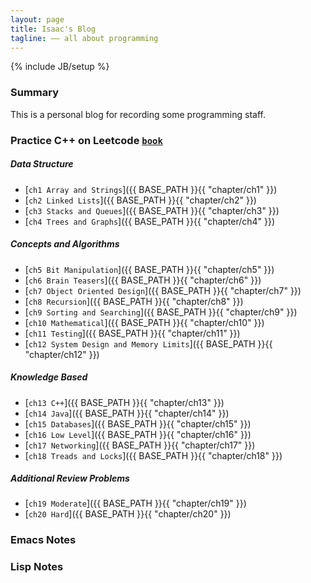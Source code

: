 ```yaml
---
layout: page
title: Isaac's Blog
tagline: —— all about programming
---
```

{% include JB/setup %}

### Summary

This is a personal blog for recording some programming staff.

### Practice C++ on Leetcode [`book`](http://www.mktechnicalclasses.com/Notes/Cracking%20the%20Coding%20Interview,%204%20Edition%20-%20150%20Programming%20Interview%20Questions%20and%20Solutions.pdf)

##### Data Structure
*	[`ch1 Array and Strings`]({{ BASE_PATH }}{{ "chapter/ch1" }})	
*	[`ch2 Linked Lists`]({{ BASE_PATH }}{{ "chapter/ch2" }})	
*	[`ch3 Stacks and Queues`]({{ BASE_PATH }}{{ "chapter/ch3" }})	
*	[`ch4 Trees and Graphs`]({{ BASE_PATH }}{{ "chapter/ch4" }})	

##### Concepts and Algorithms
*	[`ch5 Bit Manipulation`]({{ BASE_PATH }}{{ "chapter/ch5" }})	
*	[`ch6 Brain Teasers`]({{ BASE_PATH }}{{ "chapter/ch6" }})	
*	[`ch7 Object Oriented Design`]({{ BASE_PATH }}{{ "chapter/ch7" }})	
*	[`ch8 Recursion`]({{ BASE_PATH }}{{ "chapter/ch8" }})	
*	[`ch9 Sorting and Searching`]({{ BASE_PATH }}{{ "chapter/ch9" }})	
*	[`ch10 Mathematical`]({{ BASE_PATH }}{{ "chapter/ch10" }})	
*	[`ch11 Testing`]({{ BASE_PATH }}{{ "chapter/ch11" }})	
*	[`ch12 System Design and Memory Limits`]({{ BASE_PATH }}{{ "chapter/ch12" }})	

##### Knowledge Based
*	[`ch13 C++`]({{ BASE_PATH }}{{ "chapter/ch13" }})	
*	[`ch14 Java`]({{ BASE_PATH }}{{ "chapter/ch14" }})	
*	[`ch15 Databases`]({{ BASE_PATH }}{{ "chapter/ch15" }})	
*	[`ch16 Low Level`]({{ BASE_PATH }}{{ "chapter/ch16" }})	
*	[`ch17 Networking`]({{ BASE_PATH }}{{ "chapter/ch17" }})	
*	[`ch18 Treads and Locks`]({{ BASE_PATH }}{{ "chapter/ch18" }})	

##### Additional Review Problems
*	[`ch19 Moderate`]({{ BASE_PATH }}{{ "chapter/ch19" }})	
*	[`ch20 Hard`]({{ BASE_PATH }}{{ "chapter/ch20" }})	

### Emacs Notes

### Lisp Notes

<br><br><br><br>